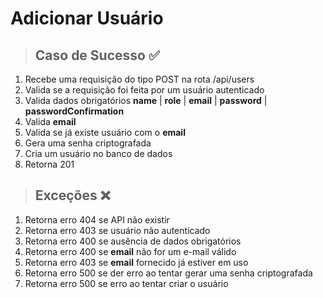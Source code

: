 # Adicionar Usuário

> ## Caso de Sucesso ✅

1. Recebe uma requisição do tipo POST na rota /api/users
2. Valida se a requisição foi feita por um usuário autenticado
3. Valida dados obrigatórios **name** | **role** | **email** | **password** | **passwordConfirmation**
4. Valida **email**
5. Valida se já existe usuário com o **email**
6. Gera uma senha criptografada
7. Cria um usuário no banco de dados
8. Retorna 201

> ## Exceções ❌

1. Retorna erro 404 se API não existir
2. Retorna erro 403 se usuário não autenticado
3. Retorna erro 400 se ausência de dados obrigatórios
4. Retorna erro 400 se **email** não for um e-mail válido
5. Retorna erro 403 se **email** fornecido já estiver em uso
6. Retorna erro 500 se der erro ao tentar gerar uma senha criptografada
7. Retorna erro 500 se erro ao tentar criar o usuário